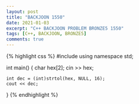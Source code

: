 ```yaml
---
layout: post
title: "BACKJOON 1550"
date: 2021-01-03
excerpt: "C++ BACKJOON PROBLEM BRONZE5 1550"
tags: [C++, BACKJOON, BRONZE5]
comments: true
---
```


{% highlight css %} 
#include <iostream>
using namespace std;

int main()
{
	char hex[2];
	cin >> hex;
	
	int dec = (int)strtol(hex, NULL, 16);
	cout << dec;
}
{% endhighlight %}

